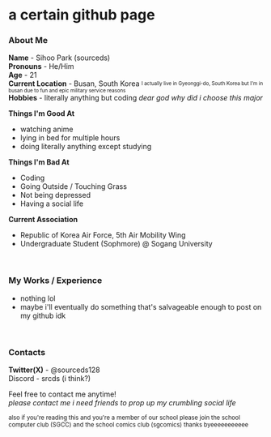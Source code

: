 # a certain github page

### About Me
**Name** - Sihoo Park (sourceds) <br>
**Pronouns** - He/Him <br>
**Age** - 21 <br>
**Current Location** - Busan, South Korea <sup><sub>I actually live in Gyeonggi-do, South Korea but I'm in busan due to fun and epic military service reasons</sub></sup><br>
**Hobbies** - literally anything but coding *dear god why did i choose this major* <br>

**Things I'm Good At** <br>
- watching anime
- lying in bed for multiple hours
- doing literally anything except studying

**Things I'm Bad At** <br>
- Coding
- Going Outside / Touching Grass
- Not being depressed
- Having a social life

**Current Association** <br>
- Republic of Korea Air Force, 5th Air Mobility Wing
- Undergraduate Student (Sophmore) @ Sogang University


<br>

### My Works / Experience

- nothing lol
- maybe i'll eventually do something that's salvageable enough to post on my github idk


<br>

### Contacts

**Twitter(X)** - @sourceds128 <br>
Discord - srcds (i think?) <br>

Feel free to contact me anytime! <br>*please contact me i need friends to prop up my crumbling social life*

<sub> also if you're reading this and you're a member of our school please join the school computer club (SGCC) and the school comics club (sgcomics) thanks byeeeeeeeeeee
<!--
**sourceds/sourceds** is a ✨ _special_ ✨ repository because its `README.md` (this file) appears on your GitHub profile.

Here are some ideas to get you started:

- 🔭 I’m currently working on ...
- 🌱 I’m currently learning ...
- 👯 I’m looking to collaborate on ...
- 🤔 I’m looking for help with ...
- 💬 Ask me about ...
- 📫 How to reach me: ...
- 😄 Pronouns: ...
- ⚡ Fun fact: ...
-->
